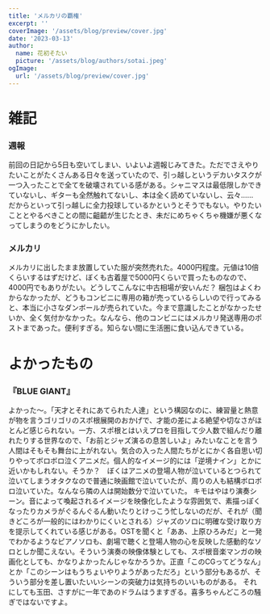 ```yaml
---
title: 'メルカリの覇権'
excerpt: ''
coverImage: '/assets/blog/preview/cover.jpg'
date: '2023-03-13'
author:
  name: 花初そたい
  picture: '/assets/blog/authors/sotai.jpeg'
ogImage:
  url: '/assets/blog/preview/cover.jpg'
---
```

# 雑記
### 週報
前回の日記から5日も空いてしまい、いよいよ週報じみてきた。ただでさえやりたいことがたくさんある日々を送っていたので、引っ越しというデカいタスクが一つ入ったことで全てを破壊されている感がある。シャニマスは最低限しかできていないし、ギターも全然触れてないし、本は全く読めていないし、云々……　だからといって引っ越しに全力投球しているかというとそうでもない。やりたいこととやるべきことの間に齟齬が生じたとき、未だにめちゃくちゃ機嫌が悪くなってしまうのをどうにかしたい。

### メルカリ
メルカリに出したまま放置していた服が突然売れた。4000円程度。元値は10倍くらいするはずだけど、ぼくも古着屋で5000円くらいで買ったものなので、4000円でもありがたい。どうしてこんなに中古相場が安いんだ？
梱包はよくわからなかったが、どうもコンビニに専用の箱が売っているらしいので行ってみると、本当に小さなダンボールが売られていた。今まで意識したことがなかったせいか、全く気付かなかった。なんなら、他のコンビニにはメルカリ発送専用のポストまであった。便利すぎる。知らない間に生活圏に食い込んできている。


# よかったもの
### 『BLUE GIANT』
よかった～。「天才とそれにあてられた人達」という構図なのに、練習量と熱意が物を言うゴリゴリのスポ根展開のおかげで、才能の差による絶望や切なさがほとんど感じられない。一方、スポ根とはいえプロを目指して少人数で組んだり離れたりする世界なので、「お前とジャズ演るの息苦しいよ」みたいなことを言う人間はそもそも舞台に上がれない。気合の入った人間たちがとにかく各自思い切りやってボロボロ泣くアニメだ。個人的なイメージ的には「逆境ナイン」とかに近いかもしれない。そうか？　ぼくはアニメの登場人物が泣いているとつられて泣いてしまうオタクなので普通に映画館で泣いていたが、周りの人も結構ボロボロ泣いていた。なんなら隣の人は開始数分で泣いていた。
キモはやはり演奏シーン。音によって喚起されるイメージを映像化したような雰囲気で、素描っぽくなったりカメラがぐるんぐるん動いたりとけっこう忙しないのだが、それが（聞きどころが一般的にはわかりにくいとされる）ジャズのソロに明確な受け取り方を提示してくれている感じがある。OSTを聞くと「ああ、上原ひろみだ」と一発でわかるようなピアノソロも、劇場で聴くと登場人物の心を反映した感動的なソロとしか聞こえない。そういう演奏の映像体験としても、スポ根音楽マンガの映画化としても、かなりよかったんじゃなかろうか。正直「このCGってどうなん」とか「このシーンはもうちょいやりようがあっただろ」という部分もあるが、そういう部分を差し置いたいいシーンの突破力は気持ちのいいものがある。
それにしても玉田、さすがに一年であのドラムはうますぎる。喜多ちゃんどころの騒ぎではないですよ。